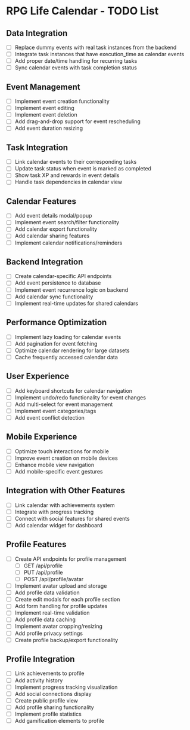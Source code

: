# RPG Life Calendar - TODO List

## Data Integration
- [ ] Replace dummy events with real task instances from the backend
- [ ] Integrate task instances that have execution_time as calendar events
- [ ] Add proper date/time handling for recurring tasks
- [ ] Sync calendar events with task completion status

## Event Management
- [ ] Implement event creation functionality
- [ ] Implement event editing
- [ ] Implement event deletion
- [ ] Add drag-and-drop support for event rescheduling
- [ ] Add event duration resizing

## Task Integration
- [ ] Link calendar events to their corresponding tasks
- [ ] Update task status when event is marked as completed
- [ ] Show task XP and rewards in event details
- [ ] Handle task dependencies in calendar view

## Calendar Features
- [ ] Add event details modal/popup
- [ ] Implement event search/filter functionality
- [ ] Add calendar export functionality
- [ ] Add calendar sharing features
- [ ] Implement calendar notifications/reminders

## Backend Integration
- [ ] Create calendar-specific API endpoints
- [ ] Add event persistence to database
- [ ] Implement event recurrence logic on backend
- [ ] Add calendar sync functionality
- [ ] Implement real-time updates for shared calendars

## Performance Optimization
- [ ] Implement lazy loading for calendar events
- [ ] Add pagination for event fetching
- [ ] Optimize calendar rendering for large datasets
- [ ] Cache frequently accessed calendar data

## User Experience
- [ ] Add keyboard shortcuts for calendar navigation
- [ ] Implement undo/redo functionality for event changes
- [ ] Add multi-select for event management
- [ ] Implement event categories/tags
- [ ] Add event conflict detection

## Mobile Experience
- [ ] Optimize touch interactions for mobile
- [ ] Improve event creation on mobile devices
- [ ] Enhance mobile view navigation
- [ ] Add mobile-specific event gestures

## Integration with Other Features
- [ ] Link calendar with achievements system
- [ ] Integrate with progress tracking
- [ ] Connect with social features for shared events
- [ ] Add calendar widget for dashboard 

## Profile Features
- [ ] Create API endpoints for profile management
  - [ ] GET /api/profile
  - [ ] PUT /api/profile
  - [ ] POST /api/profile/avatar
- [ ] Implement avatar upload and storage
- [ ] Add profile data validation
- [ ] Create edit modals for each profile section
- [ ] Add form handling for profile updates
- [ ] Implement real-time validation
- [ ] Add profile data caching
- [ ] Implement avatar cropping/resizing
- [ ] Add profile privacy settings
- [ ] Create profile backup/export functionality

## Profile Integration
- [ ] Link achievements to profile
- [ ] Add activity history
- [ ] Implement progress tracking visualization
- [ ] Add social connections display
- [ ] Create public profile view
- [ ] Add profile sharing functionality
- [ ] Implement profile statistics
- [ ] Add gamification elements to profile